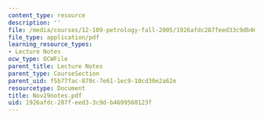 ```yaml
---
content_type: resource
description: ''
file: /media/courses/12-109-petrology-fall-2005/1926afdc287feed33c9db4699560123f_Nov29notes.pdf
file_type: application/pdf
learning_resource_types:
- Lecture Notes
ocw_type: OCWFile
parent_title: Lecture Notes
parent_type: CourseSection
parent_uid: f5b77fac-870c-7e61-1ec9-10cd30e2a62e
resourcetype: Document
title: Nov29notes.pdf
uid: 1926afdc-287f-eed3-3c9d-b4699560123f
---
```

